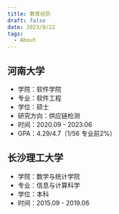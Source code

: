 ```yaml
---
title: 教育经历
draft: false
date: 2023/9/22
tags:
  - About
---
```


## 河南大学

- 学院：软件学院
- 专业：软件工程 
- 学位：硕士 
- 研究方向：供应链检测 
- 时间：2020.09 - 2023.06
- GPA：4.29/4.7（1/56 专业前2%）

## 长沙理工大学

- 学院：数学与统计学院
- 专业：信息与计算科学
- 学位：本科
- 时间：2015.09 - 2019.06